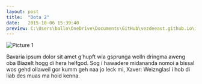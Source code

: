 ```yaml
---
layout: post
title:  "Dota 2"
date:   2015-10-06 15:39:40
preview: C:\Users\ballo\OneDrive\Documents\GitHub\vezdeeast.github.io\images
---
```


![Picture 1](holder.js/800x600?auto=yes)

Bavaria ipsum dolor sit amet g’hupft wia gsprunga wolln dringma aweng oba Biazelt hogg di hera helfgod. Sog i hawadere midananda nomoi a bissal wos gehd ollaweil gor kumm geh naa jo leck mi, Xaver: Weiznglasl i hob di liab des muas ma hoid kenna.
